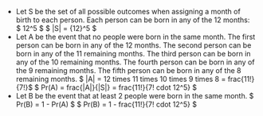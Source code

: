 <ul>
<li> Let S be the set of all possible outcomes when assigning a month of birth to each person. 
Each person can be born in any of the 12 months: $ 12^5 $ 
$ |S| = {12}^5 $
	<li>  Let A be the event that no people were born in the same month. 
	      The first person can be born in any of the 12 months. 
	      The second person can be born in any of the 11 remaining months. 
	      The third person can be born in any of the 10 remaining months. 
	      The fourth person can be born in any of the 9 remaining months. 
	      The fifth person can be born in any of the 8 remaining months. 
	      $ |A| = 12 times 11 times 10 times 9 times 8 = frac{11!}{7!}$ 
$ Pr(A) = frac{|A|}{|S|} = frac{11!}{7! cdot 12^5} $
<li> Let B be the event that at least 2 people were born in the same month. 
$ Pr(B) = 1 - Pr(A) $ 
$ Pr(B) = 1 - frac{11!}{7! cdot 12^5} $
</ul>
